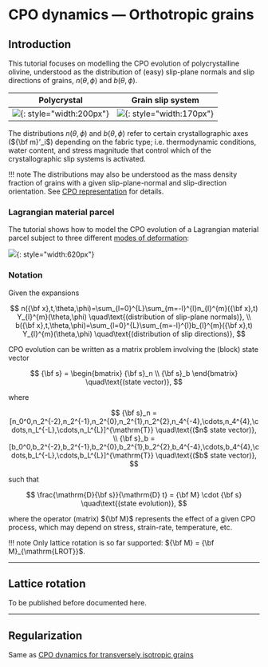 # CPO dynamics &mdash; Orthotropic grains

## Introduction

This tutorial focuses on modelling the CPO evolution of polycrystalline olivine, understood as the distribution of (easy) slip-plane normals and slip directions of grains, $n(\theta,\phi)$ and $b(\theta,\phi)$.

| Polycrystal | Grain slip system |
| :-: | :-: |
| ![](https://raw.githubusercontent.com/nicholasmr/specfab/main/images/orthotropic/polycrystal.png){: style="width:200px"} | ![](https://raw.githubusercontent.com/nicholasmr/specfab/main/images/slipplane.png){: style="width:170px"} |

The distributions $n(\theta,\phi)$ and $b(\theta,\phi)$ refer to certain crystallographic axes (${\bf m}'_i$) depending on the fabric type; i.e. thermodynamic conditions, water content, and stress magnitude that control which of the crystallographic slip systems is activated.

!!! note 
    The distributions may also be understood as the mass density fraction of grains with a given slip-plane-normal and slip-direction orientation.
    See [CPO representation](cpo-representation.md) for details.

### Lagrangian material parcel

The tutorial shows how to model the CPO evolution of a Lagrangian material parcel subject to three different [modes of deformation](deformation-modes.md):

![](https://raw.githubusercontent.com/nicholasmr/specfab/main/images/deformation-modes/deformation-modes.png#center){: style="width:620px"}

### Notation

Given the expansions

$$
n({\bf x},t,\theta,\phi)=\sum_{l=0}^{L}\sum_{m=-l}^{l}n_{l}^{m}({\bf x},t) Y_{l}^{m}(\theta,\phi) \quad\text{(distribution of slip-plane normals)}, 
\\
b({\bf x},t,\theta,\phi)=\sum_{l=0}^{L}\sum_{m=-l}^{l}b_{l}^{m}({\bf x},t) Y_{l}^{m}(\theta,\phi) \quad\text{(distribution of slip directions)}, 
$$

CPO evolution can be written as a matrix problem involving the (block) state vector

$$
{\bf s} = \begin{bmatrix} {\bf s}_n \\ {\bf s}_b \end{bmatrix} \quad\text{(state vector)},
$$

where

$$
{\bf s}_n = [n_0^0,n_2^{-2},n_2^{-1},n_2^{0},n_2^{1},n_2^{2},n_4^{-4},\cdots,n_4^{4},\cdots,n_L^{-L},\cdots,n_L^{L}]^{\mathrm{T}} \quad\text{($n$ state vector)},
\\
{\bf s}_b = [b_0^0,b_2^{-2},b_2^{-1},b_2^{0},b_2^{1},b_2^{2},b_4^{-4},\cdots,b_4^{4},\cdots,b_L^{-L},\cdots,b_L^{L}]^{\mathrm{T}} \quad\text{($b$ state vector)},
$$

such that 

$$
\frac{\mathrm{D}{\bf s}}{\mathrm{D} t} = {\bf M} \cdot {\bf s} \quad\text{(state evolution)},
$$

where the operator (matrix) ${\bf M}$ represents the effect of a given CPO process, which may depend on stress, strain-rate, temperature, etc.

!!! note
    Only lattice rotation is so far supported: ${\bf M} = {\bf M}_{\mathrm{LROT}}$.

- - -

## Lattice rotation

To be published before documented here.

<!--
### Example
-->

- - -

## Regularization

Same as [CPO dynamics for transversely isotropic grains](cpo-dynamics-tranisotropic.md)



